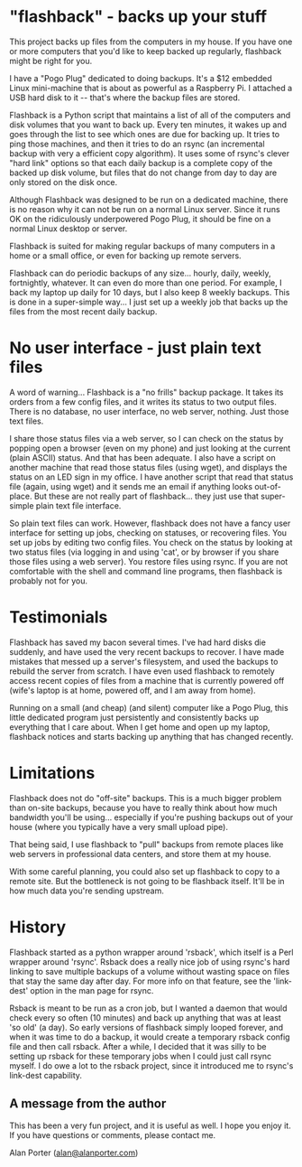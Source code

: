 
# "flashback" - backs up your stuff

This project backs up files from the computers in my house.  If you have one or
more computers that you'd like to keep backed up regularly, flashback might be
right for you.

I have a "Pogo Plug" dedicated to doing backups.  It's a $12 embedded Linux
mini-machine that is about as powerful as a Raspberry Pi.  I attached a USB
hard disk to it -- that's where the backup files are stored.

Flashback is a Python script that maintains a list of all of the computers and
disk volumes that you want to back up.  Every ten minutes, it wakes up and goes
through the list to see which ones are due for backing up.  It tries to ping
those machines, and then it tries to do an rsync (an incremental backup with
very a efficient copy algorithm).  It uses some of rsync's clever "hard link"
options so that each daily backup is a complete copy of the backed up disk
volume, but files that do not change from day to day are only stored on the
disk once.

Although Flashback was designed to be run on a dedicated machine, there is no
reason why it can not be run on a normal Linux server.  Since it runs OK on the
ridiculously underpowered Pogo Plug, it should be fine on a normal Linux
desktop or server.

Flashback is suited for making regular backups of many computers in a home or a
small office, or even for backing up remote servers.

Flashback can do periodic backups of any size... hourly, daily, weekly,
fortnightly, whatever.  It can even do more than one period.  For example, I
back my laptop up daily for 10 days, but I also keep 8 weekly backups.  This is
done in a super-simple way... I just set up a weekly job that backs up the
files from the most recent daily backup.

# No user interface - just plain text files

A word of warning... Flashback is a "no frills" backup package.  It takes its
orders from a few config files, and it writes its status to two output files.
There is no database, no user interface, no web server, nothing.  Just those
text files.

I share those status files via a web server, so I can check on the status by
popping open a browser (even on my phone) and just looking at the current
(plain ASCII) status.  And that has been adequate.  I also have a script on
another machine that read those status files (using wget), and displays the
status on an LED sign in my office.  I have another script that read that
status file (again, using wget) and it sends me an email if anything looks
out-of-place.  But these are not really part of flashback... they just use that
super-simple plain text file interface.

So plain text files can work.  However, flashback does not have a fancy user
interface for setting up jobs, checking on statuses, or recovering files.  You
set up jobs by editing two config files.  You check on the status by looking at
two status files (via logging in and using 'cat', or by browser if you share
those files using a web server).  You restore files using rsync.  If you are
not comfortable with the shell and command line programs, then flashback is
probably not for you.

# Testimonials

Flashback has saved my bacon several times.  I've had hard disks die suddenly,
and have used the very recent backups to recover.  I have made mistakes that
messed up a server's filesystem, and used the backups to rebuild the server
from scratch.  I have even used flashback to remotely access recent copies of
files from a machine that is currently powered off (wife's laptop is at home,
powered off, and I am away from home).

Running on a small (and cheap) (and silent) computer like a Pogo Plug, this
little dedicated program just persistently and consistently backs up everything
that I care about.  When I get home and open up my laptop, flashback notices
and starts backing up anything that has changed recently.

# Limitations

Flashback does not do "off-site" backups.  This is a much bigger problem than
on-site backups, because you have to really think about how much bandwidth
you'll be using... especially if you're pushing backups out of your house
(where you typically have a very small upload pipe).

That being said, I use flashback to "pull" backups from remote places like web
servers in professional data centers, and store them at my house.

With some careful planning, you could also set up flashback to copy to a remote
site.  But the bottleneck is not going to be flashback itself.  It'll be in how
much data you're sending upstream.

# History

Flashback started as a python wrapper around 'rsback', which itself is a Perl
wrapper around 'rsync'.  Rsback does a really nice job of using rsync's hard
linking to save multiple backups of a volume without wasting space on files
that stay the same day after day.  For more info on that feature, see the
'link-dest' option in the man page for rsync.

Rsback is meant to be run as a cron job, but I wanted a daemon that would check
every so often (10 minutes) and back up anything that was at least 'so old' (a
day).  So early versions of flashback simply looped forever, and when it was
time to do a backup, it would create a temporary rsback config file and then
call rsback.  After a while, I decided that it was silly to be setting up
rsback for these temporary jobs when I could just call rsync myself.  I do owe
a lot to the rsback project, since it introduced me to rsync's link-dest
capability.

## A message from the author

This has been a very fun project, and it is useful as well.  I hope you enjoy
it.  If you have questions or comments, please contact me.

Alan Porter
(alan@alanporter.com)

